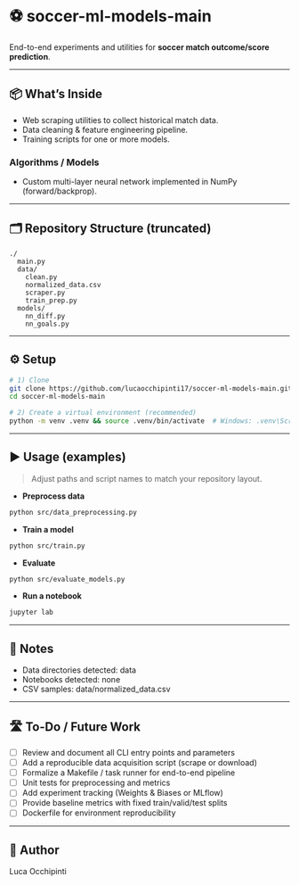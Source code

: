 # ⚽ soccer-ml-models-main

End-to-end experiments and utilities for **soccer match outcome/score prediction**.

---

## 📦 What’s Inside

- Web scraping utilities to collect historical match data.
- Data cleaning & feature engineering pipeline.
- Training scripts for one or more models.

### Algorithms / Models
- Custom multi-layer neural network implemented in NumPy (forward/backprop).

---

## 🗂️ Repository Structure (truncated)
```
./
  main.py
  data/
    clean.py
    normalized_data.csv
    scraper.py
    train_prep.py
  models/
    nn_diff.py
    nn_goals.py
```

---

## ⚙️ Setup

```bash
# 1) Clone
git clone https://github.com/lucaocchipinti17/soccer-ml-models-main.git
cd soccer-ml-models-main

# 2) Create a virtual environment (recommended)
python -m venv .venv && source .venv/bin/activate  # Windows: .venv\Scripts\activate
```

---

## ▶️ Usage (examples)

> Adjust paths and script names to match your repository layout.

- **Preprocess data**
```bash
python src/data_preprocessing.py
```

- **Train a model**
```bash
python src/train.py
```

- **Evaluate**
```bash
python src/evaluate_models.py
```

- **Run a notebook**
```bash
jupyter lab
```

---

## 📝 Notes

- Data directories detected: data
- Notebooks detected: none
- CSV samples: data/normalized_data.csv

---

## 🛣️ To-Do / Future Work

- [ ] Review and document all CLI entry points and parameters
- [ ] Add a reproducible data acquisition script (scrape or download)
- [ ] Formalize a Makefile / task runner for end-to-end pipeline
- [ ] Unit tests for preprocessing and metrics
- [ ] Add experiment tracking (Weights & Biases or MLflow)
- [ ] Provide baseline metrics with fixed train/valid/test splits
- [ ] Dockerfile for environment reproducibility

---

## 👤 Author

Luca Occhipinti